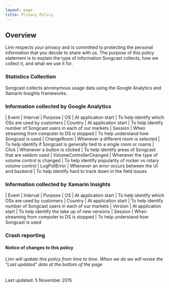 ```yaml
---
layout: page
title: Privacy Policy
---
```


## Overview

Linn respects your privacy and is committed to protecting the personal information that you decide to share with us. The purpose of this policy statement is to explain the type of information Songcast collects, how we collect it, and what we use it for.

### Statistics Collection

Songcast collects annonymous usage data using the Google Analytics and Xamarin Insights frameworks. 

### Information collected by Google Analytics

| Event | Interval | Purpose
| OS | At application start | To help identify which OSs are used by customers
| Country | At application start | To help identify number of Songcast users in each of our markets
| Session | When streaming from computer to DS is stopped | To help understand how Songcast is used
| ChangeRoom | Whenever a different room is selected | To help identify if Songcast is generally tied to a single room or roams
| Click | Whenever a button is clicked | To help identify areas of Songcast that are seldom used
| VolumeControllerChanged | Whenever the type of volume control is changed | To help identify popularity of rocker vs rotary volume control
| LogPollError | Whenever an error occurs between the UI and backend | To help identify hard to track down in the field issues

### Information collected by Xamarin Insights

| Event | Interval | Purpose
| OS | At application start | To help identify which OSs are used by customers
| Country | At application start | To help identify number of Songcast users in each of our markets
| Version | At application start | To help identify the take up of new versions
| Session | When streaming from computer to DS is stopped | To help understand how Songcast is used

### Crash reporting

#### Notice of changes to this policy

###### Linn will update this policy from time to time. When we do we will revise the "Last updated" date at the bottom of the page

Last updated: 5 November 2015
